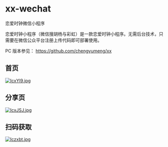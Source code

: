 # xx-wechat
恋爱时钟微信小程序

恋爱时钟小程序（微信搜胡杨与彩虹）是一款恋爱时钟小程序。无需后台技术，只需要在微信公众平台注册上传代码即可部署使用。

PC 版本参见： https://github.com/chengyumeng/xx

## 首页
[![IcxYl9.jpg](https://z3.ax1x.com/2021/11/14/IcxYl9.jpg)](https://imgtu.com/i/IcxYl9)

## 分享页
[![IcxJSJ.jpg](https://z3.ax1x.com/2021/11/14/IcxJSJ.jpg)](https://imgtu.com/i/IcxJSJ)

## 扫码获取
[![Iczxbt.jpg](https://z3.ax1x.com/2021/11/14/Iczxbt.jpg)](https://imgtu.com/i/Iczxbt)
